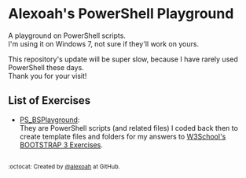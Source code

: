 # Alexoah's PowerShell Playground
A playground on PowerShell scripts.  
I'm using it on Windows 7, not sure if they'll work on yours.

This repository's update will be super slow, because I have rarely used PowerShell these days.  
Thank you for your visit!

## List of Exercises
* [PS_BSPlayground](./PS_BSPlayground):  
They are PowerShell scripts (and related files) I coded back then to create template files and folders for my answers to [W3School's BOOTSTRAP 3 Exercises](https://github.com/alexoah/BSPlayground/W3School-BS3Exercises).

##
<sup>:octocat: Created by [@alexoah](http://github.com/alexoah) at GitHub.</sup>
